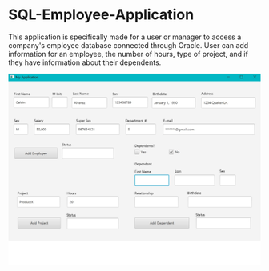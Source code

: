 # SQL-Employee-Application
This application is specifically made for a user or manager to access a company's employee database connected through Oracle. User can add information for an employee, the number of hours, type of project, and if they have information about their dependents.  

![ScreenShot](sqlApp.jpg)
